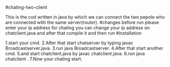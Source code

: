 #chating-two-client

This is the cod written in java by which we can connect the two pepole who are connected with the same server(router).
#changes before run
please enter your ip address for chating
you can change your ip address on chatclient.java and after that compile it and then run
#installation

1.start your cmd. 
2.After that start chatserver by typing javac Broadcastserver.java. 
3.run java Broadcastserver. 
4.After that start another cmd. 
5.and start chatclient.java by javac chatclient.java. 
6.run java chatclient . 
7.Now your chating start.

